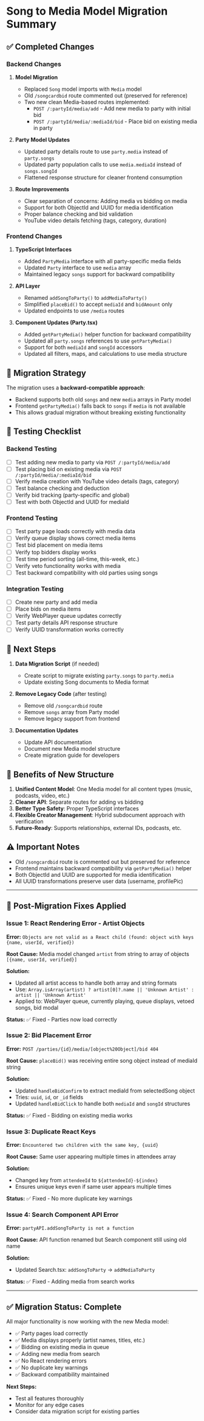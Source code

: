 # Song to Media Model Migration Summary

## ✅ Completed Changes

### Backend Changes

1. **Model Migration**
   - Replaced `Song` model imports with `Media` model
   - Old `/songcardbid` route commented out (preserved for reference)
   - Two new clean Media-based routes implemented:
     - `POST /:partyId/media/add` - Add new media to party with initial bid
     - `POST /:partyId/media/:mediaId/bid` - Place bid on existing media in party

2. **Party Model Updates**
   - Updated party details route to use `party.media` instead of `party.songs`
   - Updated party population calls to use `media.mediaId` instead of `songs.songId`
   - Flattened response structure for cleaner frontend consumption

3. **Route Improvements**
   - Clear separation of concerns: Adding media vs bidding on media
   - Support for both ObjectId and UUID for media identification
   - Proper balance checking and bid validation
   - YouTube video details fetching (tags, category, duration)

### Frontend Changes

1. **TypeScript Interfaces**
   - Added `PartyMedia` interface with all party-specific media fields
   - Updated `Party` interface to use `media` array
   - Maintained legacy `songs` support for backward compatibility

2. **API Layer**
   - Renamed `addSongToParty()` to `addMediaToParty()`
   - Simplified `placeBid()` to accept `mediaId` and `bidAmount` only
   - Updated endpoints to use `/media` routes

3. **Component Updates (Party.tsx)**
   - Added `getPartyMedia()` helper function for backward compatibility
   - Updated all `party.songs` references to use `getPartyMedia()`
   - Support for both `mediaId` and `songId` accessors
   - Updated all filters, maps, and calculations to use media structure

## 🔄 Migration Strategy

The migration uses a **backward-compatible approach**:
- Backend supports both old `songs` and new `media` arrays in Party model
- Frontend `getPartyMedia()` falls back to `songs` if `media` is not available
- This allows gradual migration without breaking existing functionality

## 🧪 Testing Checklist

### Backend Testing
- [ ] Test adding new media to party via `POST /:partyId/media/add`
- [ ] Test placing bid on existing media via `POST /:partyId/media/:mediaId/bid`
- [ ] Verify media creation with YouTube video details (tags, category)
- [ ] Test balance checking and deduction
- [ ] Verify bid tracking (party-specific and global)
- [ ] Test with both ObjectId and UUID for mediaId

### Frontend Testing
- [ ] Test party page loads correctly with media data
- [ ] Verify queue display shows correct media items
- [ ] Test bid placement on media items
- [ ] Verify top bidders display works
- [ ] Test time period sorting (all-time, this-week, etc.)
- [ ] Verify veto functionality works with media
- [ ] Test backward compatibility with old parties using songs

### Integration Testing
- [ ] Create new party and add media
- [ ] Place bids on media items
- [ ] Verify WebPlayer queue updates correctly
- [ ] Test party details API response structure
- [ ] Verify UUID transformation works correctly

## 📝 Next Steps

1. **Data Migration Script** (if needed)
   - Create script to migrate existing `party.songs` to `party.media`
   - Update existing Song documents to Media format

2. **Remove Legacy Code** (after testing)
   - Remove old `/songcardbid` route
   - Remove `songs` array from Party model
   - Remove legacy support from frontend

3. **Documentation Updates**
   - Update API documentation
   - Document new Media model structure
   - Create migration guide for developers

## 🎯 Benefits of New Structure

1. **Unified Content Model**: One Media model for all content types (music, podcasts, video, etc.)
2. **Cleaner API**: Separate routes for adding vs bidding
3. **Better Type Safety**: Proper TypeScript interfaces
4. **Flexible Creator Management**: Hybrid subdocument approach with verification
5. **Future-Ready**: Supports relationships, external IDs, podcasts, etc.

## ⚠️ Important Notes

- Old `/songcardbid` route is commented out but preserved for reference
- Frontend maintains backward compatibility via `getPartyMedia()` helper
- Both ObjectId and UUID are supported for media identification
- All UUID transformations preserve user data (username, profilePic)

---

## 🐛 Post-Migration Fixes Applied

### Issue 1: React Rendering Error - Artist Objects
**Error:** `Objects are not valid as a React child (found: object with keys {name, userId, verified})`

**Root Cause:** Media model changed `artist` from string to array of objects `[{name, userId, verified}]`

**Solution:**
- Updated all artist access to handle both array and string formats
- Use: `Array.isArray(artist) ? artist[0]?.name || 'Unknown Artist' : artist || 'Unknown Artist'`
- Applied to: WebPlayer queue, currently playing, queue displays, vetoed songs, bid modal

**Status:** ✅ Fixed - Parties now load correctly

### Issue 2: Bid Placement Error
**Error:** `POST /parties/{id}/media/[object%20Object]/bid 404`

**Root Cause:** `placeBid()` was receiving entire song object instead of mediaId string

**Solution:**
- Updated `handleBidConfirm` to extract mediaId from selectedSong object
- Tries: `uuid`, `id`, or `_id` fields
- Updated `handleBidClick` to handle both `mediaId` and `songId` structures

**Status:** ✅ Fixed - Bidding on existing media works

### Issue 3: Duplicate React Keys
**Error:** `Encountered two children with the same key, {uuid}`

**Root Cause:** Same user appearing multiple times in attendees array

**Solution:**
- Changed key from `attendeeId` to `${attendeeId}-${index}`
- Ensures unique keys even if same user appears multiple times

**Status:** ✅ Fixed - No more duplicate key warnings

### Issue 4: Search Component API Error
**Error:** `partyAPI.addSongToParty is not a function`

**Root Cause:** API function renamed but Search component still using old name

**Solution:**
- Updated Search.tsx: `addSongToParty` → `addMediaToParty`

**Status:** ✅ Fixed - Adding media from search works

---

## ✅ Migration Status: Complete

All major functionality is now working with the new Media model:
- ✅ Party pages load correctly
- ✅ Media displays properly (artist names, titles, etc.)
- ✅ Bidding on existing media in queue
- ✅ Adding new media from search
- ✅ No React rendering errors
- ✅ No duplicate key warnings
- ✅ Backward compatibility maintained

**Next Steps:**
- Test all features thoroughly
- Monitor for any edge cases
- Consider data migration script for existing parties
